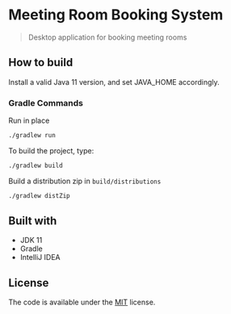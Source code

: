 # Meeting Room Booking System

> Desktop application for booking meeting rooms

## How to build

Install a valid Java 11 version, and set JAVA_HOME accordingly.

### Gradle Commands

Run in place

```bash
./gradlew run
```

To build the project, type:

```bash
./gradlew build
```

Build a distribution zip in `build/distributions`

```bash
./gradlew distZip
```

## Built with

* JDK 11
* Gradle
* IntelliJ IDEA

## License

The code is available under the [MIT](LICENSE) license.
